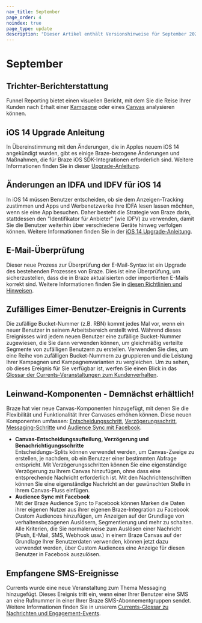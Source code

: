 ```yaml
---
nav_title: September
page_order: 4
noindex: true
page_type: update
description: "Dieser Artikel enthält Versionshinweise für September 2020."
---
```


# September

## Trichter-Berichterstattung

Funnel Reporting bietet einen visuellen Bericht, mit dem Sie die Reise Ihrer Kunden nach Erhalt einer [Kampagne]({{site.baseurl}}/user_guide/engagement_tools/campaigns/testing_and_more/campaign_funnel_report/) oder eines [Canvas]({{site.baseurl}}/user_guide/engagement_tools/canvas/canvas_funnel_reports) analysieren können.

## iOS 14 Upgrade Anleitung

In Übereinstimmung mit den Änderungen, die in Apples neuem iOS 14 angekündigt wurden, gibt es einige Braze-bezogene Änderungen und Maßnahmen, die für Braze iOS SDK-Integrationen erforderlich sind. Weitere Informationen finden Sie in dieser [Upgrade-Anleitung]({{site.baseurl}}/ios_14/).

## Änderungen an IDFA und IDFV für iOS 14

In iOS 14 müssen Benutzer entscheiden, ob sie dem Anzeigen-Tracking zustimmen und Apps und Werbenetzwerke ihre IDFA lesen lassen möchten, wenn sie eine App besuchen. Daher besteht die Strategie von Braze darin, stattdessen den "Identifikator für Anbieter" (wie IDFV) zu verwenden, damit Sie die Benutzer weiterhin über verschiedene Geräte hinweg verfolgen können. Weitere Informationen finden Sie in der [iOS 14 Upgrade-Anleitung]({{site.baseurl}}/ios_14/).

## E-Mail-Überprüfung

Dieser neue Prozess zur Überprüfung der E-Mail-Syntax ist ein Upgrade des bestehenden Prozesses von Braze. Dies ist eine Überprüfung, um sicherzustellen, dass die in Braze aktualisierten oder importierten E-Mails korrekt sind. Weitere Informationen finden Sie in [diesen Richtlinien und Hinweisen]({{site.baseurl}}/user_guide/onboarding_with_braze/email_setup/email_validation).

## Zufälliges Eimer-Benutzer-Ereignis in Currents

Die zufällige Bucket-Nummer (z.B. RBN) kommt jedes Mal vor, wenn ein neuer Benutzer in seinem Arbeitsbereich erstellt wird. Während dieses Ereignisses wird jedem neuen Benutzer eine zufällige Bucket-Nummer zugewiesen, die Sie dann verwenden können, um gleichmäßig verteilte Segmente von zufälligen Benutzern zu erstellen. Verwenden Sie dies, um eine Reihe von zufälligen Bucket-Nummern zu gruppieren und die Leistung Ihrer Kampagnen und Kampagnenvarianten zu vergleichen. Um zu sehen, ob dieses Ereignis für Sie verfügbar ist, werfen Sie einen Blick in das [Glossar der Currents-Veranstaltungen zum Kundenverhalten]({{site.baseurl}}/user_guide/data_and_analytics/braze_currents/event_glossary/customer_behavior_events/).

## Leinwand-Komponenten - Demnächst erhältlich!

Braze hat vier neue Canvas-Komponenten hinzugefügt, mit denen Sie die Flexibilität und Funktionalität Ihrer Canvases erhöhen können. Diese neuen Komponenten umfassen: [Entscheidungsschritt]({{site.baseurl}}/decision_split/), [Verzögerungsschritt]({{site.baseurl}}/delay_step/), [Messaging-Schritte]({{site.baseurl}}/message_step/) und [Audience Sync mit Facebook]({{site.baseurl}}/audience_sync_facebook/).
- **Canvas-Entscheidungsaufteilung, Verzögerung und Benachrichtigungsschritte**<br>Entscheidungs-Splits können verwendet werden, um Canvas-Zweige zu erstellen, je nachdem, ob ein Benutzer einer bestimmten Abfrage entspricht. Mit Verzögerungsschritten können Sie eine eigenständige Verzögerung zu Ihrem Canvas hinzufügen, ohne dass eine entsprechende Nachricht erforderlich ist. Mit den Nachrichtenschritten können Sie eine eigenständige Nachricht an der gewünschten Stelle in Ihrem Canvas-Fluss einfügen.
- **Audience Sync mit Facebook**<br>Mit der Braze Audience Sync to Facebook können Marken die Daten ihrer eigenen Nutzer aus ihrer eigenen Braze-Integration zu Facebook Custom Audiences hinzufügen, um Anzeigen auf der Grundlage von verhaltensbezogenen Auslösern, Segmentierung und mehr zu schalten. Alle Kriterien, die Sie normalerweise zum Auslösen einer Nachricht (Push, E-Mail, SMS, Webhook usw.) in einem Braze Canvas auf der Grundlage Ihrer Benutzerdaten verwenden, können jetzt dazu verwendet werden, über Custom Audiences eine Anzeige für diesen Benutzer in Facebook auszulösen.

## Empfangene SMS-Ereignisse

Currents wurde eine neue Veranstaltung zum Thema Messaging hinzugefügt. Dieses Ereignis tritt ein, wenn einer Ihrer Benutzer eine SMS an eine Rufnummer in einer Ihrer Braze SMS-Abonnementgruppen sendet. Weitere Informationen finden Sie in unserem [Currents-Glossar zu Nachrichten und Engagement-Events]({{site.baseurl}}/user_guide/data_and_analytics/braze_currents/event_glossary/message_engagement_events/).
